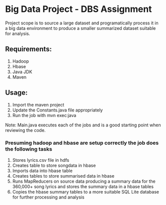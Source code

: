# Big Data Project - DBS Assignment

Project scope is to source a large dataset and programatically process it in a big data environment to produce a smaller summarized dataset suitable for analysis.

## Requirements:
1. Hadoop
2. Hbase
3. Java JDK
4. Maven

## Usage: 
1. Import the maven project
2. Update the Constants.java file appropriately
3. Run the job with mvn exec:java

Note: Main.java executes each of the jobs and is a good starting point when reviewing the code.

### Presuming hadoop and hbase are setup correctly the job does the following tasks

1. Stores lyrics.csv file in hdfs
2. Creates table to store songdata in hbase
3. Imports data into hbase table
4. Creates tables to store summarised data in hbase
5. Runs MapReducers on source data producing a summary data for the 360,000+ song lyrics and stores the summary data in a hbase tables
6. Copies the hbase summary tables to a more suitable SQL Lite database for further processing and analysis
